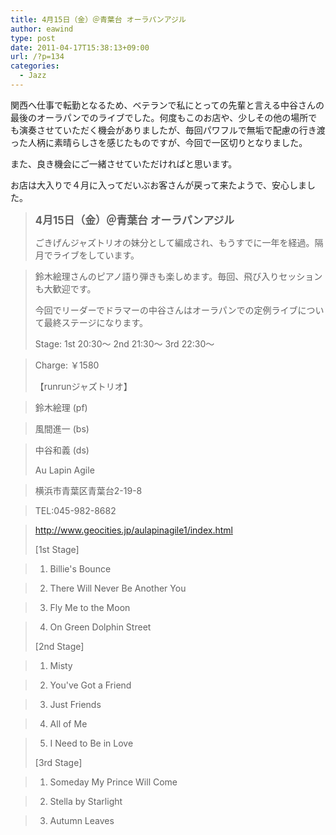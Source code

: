 ```yaml
---
title: 4月15日（金）＠青葉台 オーラパンアジル
author: eawind
type: post
date: 2011-04-17T15:38:13+09:00
url: /?p=134
categories:
  - Jazz
---
```

関西へ仕事で転勤となるため、ベテランで私にとっての先輩と言える中谷さんの最後のオーラパンでのライブでした。何度もこのお店や、少しその他の場所でも演奏させていただく機会がありましたが、毎回パワフルで無垢で配慮の行き渡った人柄に素晴らしさを感じたものですが、今回で一区切りとなりました。

また、良き機会にご一緒させていただければと思います。

お店は大入りで４月に入ってだいぶお客さんが戻って来たようで、安心しました。

> **<big>4月15日（金）＠青葉台 オーラパンアジル</big>**
>
> ごきげんジャズトリオの妹分として編成され、もうすでに一年を経過。隔月でライブをしています。

> 鈴木絵理さんのピアノ語り弾きも楽しめます。毎回、飛び入りセッションも大歓迎です。
>
> 今回でリーダーでドラマーの中谷さんはオーラパンでの定例ライブについて最終ステージになります。
>
> Stage: 1st 20:30〜 2nd 21:30〜 3rd 22:30〜

> Charge: ￥1580
>
> 【runrunジャズトリオ】

> 鈴木絵理 (pf)

> 風間進一 (bs)

> 中谷和義 (ds)
>
> Au Lapin Agile

> 横浜市青葉区青葉台2-19-8

> TEL:045-982-8682

> http://www.geocities.jp/aulapinagile1/index.html
>
> [1st Stage]

> 1. Billie's Bounce

> 2. There Will Never Be Another You

> 3. Fly Me to the Moon

> 4. On Green Dolphin Street
>
> [2nd Stage]

> 1. Misty

> 2. You've Got a Friend

> 3. Just Friends

> 4. All of Me

> 5. I Need to Be in Love
>
> [3rd Stage]

> 1. Someday My Prince Will Come

> 2. Stella by Starlight

> 3. Autumn Leaves
